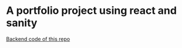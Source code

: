# A portfolio project using react and sanity

[Backend code of this repo](https://github.com/ridvanakca/backend_sanity-for-portfolio-project)